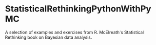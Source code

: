 # StatisticalRethinkingPythonWithPyMC
A selection of examples and exercises from R. McElreath's Statistical Rethinking book on Bayesian data analysis.
